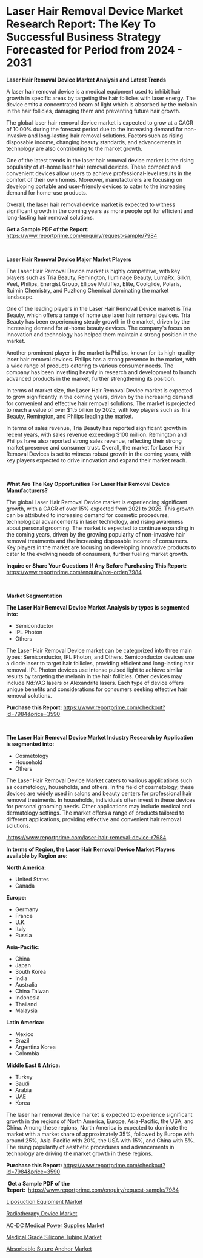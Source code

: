 <p><h1>Laser Hair Removal Device Market Research Report: The Key To Successful Business Strategy Forecasted for Period from 2024 - 2031</h1></p><p><strong>Laser Hair Removal Device Market Analysis and Latest Trends</strong></p>
<p><p>A laser hair removal device is a medical equipment used to inhibit hair growth in specific areas by targeting the hair follicles with laser energy. The device emits a concentrated beam of light which is absorbed by the melanin in the hair follicles, damaging them and preventing future hair growth.</p><p>The global laser hair removal device market is expected to grow at a CAGR of 10.00% during the forecast period due to the increasing demand for non-invasive and long-lasting hair removal solutions. Factors such as rising disposable income, changing beauty standards, and advancements in technology are also contributing to the market growth.</p><p>One of the latest trends in the laser hair removal device market is the rising popularity of at-home laser hair removal devices. These compact and convenient devices allow users to achieve professional-level results in the comfort of their own homes. Moreover, manufacturers are focusing on developing portable and user-friendly devices to cater to the increasing demand for home-use products.</p><p>Overall, the laser hair removal device market is expected to witness significant growth in the coming years as more people opt for efficient and long-lasting hair removal solutions.</p></p>
<p><strong>Get a Sample PDF of the Report:&nbsp;</strong> <a href="https://www.reportprime.com/enquiry/request-sample/7984">https://www.reportprime.com/enquiry/request-sample/7984</a></p>
<p>&nbsp;</p>
<p><strong>Laser Hair Removal Device Major Market Players</strong></p>
<p><p>The Laser Hair Removal Device market is highly competitive, with key players such as Tria Beauty, Remington, Iluminage Beauty, LumaRx, Silk’n, Veet, Philips, Energist Group, Ellipse Multiflex, Elite, Coolglide, Polaris, Ruimin Chemistry, and Puzhong Chemical dominating the market landscape.</p><p>One of the leading players in the Laser Hair Removal Device market is Tria Beauty, which offers a range of home use laser hair removal devices. Tria Beauty has been experiencing steady growth in the market, driven by the increasing demand for at-home beauty devices. The company's focus on innovation and technology has helped them maintain a strong position in the market.</p><p>Another prominent player in the market is Philips, known for its high-quality laser hair removal devices. Philips has a strong presence in the market, with a wide range of products catering to various consumer needs. The company has been investing heavily in research and development to launch advanced products in the market, further strengthening its position.</p><p>In terms of market size, the Laser Hair Removal Device market is expected to grow significantly in the coming years, driven by the increasing demand for convenient and effective hair removal solutions. The market is projected to reach a value of over $1.5 billion by 2025, with key players such as Tria Beauty, Remington, and Philips leading the market.</p><p>In terms of sales revenue, Tria Beauty has reported significant growth in recent years, with sales revenue exceeding $100 million. Remington and Philips have also reported strong sales revenue, reflecting their strong market presence and consumer trust. Overall, the market for Laser Hair Removal Devices is set to witness robust growth in the coming years, with key players expected to drive innovation and expand their market reach.</p></p>
<p>&nbsp;</p>
<p><strong>What Are The Key Opportunities For Laser Hair Removal Device Manufacturers?</strong></p>
<p><p>The global Laser Hair Removal Device market is experiencing significant growth, with a CAGR of over 15% expected from 2021 to 2026. This growth can be attributed to increasing demand for cosmetic procedures, technological advancements in laser technology, and rising awareness about personal grooming. The market is expected to continue expanding in the coming years, driven by the growing popularity of non-invasive hair removal treatments and the increasing disposable income of consumers. Key players in the market are focusing on developing innovative products to cater to the evolving needs of consumers, further fueling market growth.</p></p>
<p><strong>Inquire or Share Your Questions If Any Before Purchasing This Report:</strong> <a href="https://www.reportprime.com/enquiry/pre-order/7984">https://www.reportprime.com/enquiry/pre-order/7984</a></p>
<p>&nbsp;</p>
<p><strong>Market Segmentation</strong></p>
<p><strong>The Laser Hair Removal Device Market Analysis by types is segmented into:</strong></p>
<p><ul><li>Semiconductor</li><li>IPL Photon</li><li>Others</li></ul></p>
<p><p>The Laser Hair Removal Device market can be categorized into three main types: Semiconductor, IPL Photon, and Others. Semiconductor devices use a diode laser to target hair follicles, providing efficient and long-lasting hair removal. IPL Photon devices use intense pulsed light to achieve similar results by targeting the melanin in the hair follicles. Other devices may include Nd:YAG lasers or Alexandrite lasers. Each type of device offers unique benefits and considerations for consumers seeking effective hair removal solutions.</p></p>
<p><strong>Purchase this Report:&nbsp;</strong><a href="https://www.reportprime.com/checkout?id=7984&price=3590">https://www.reportprime.com/checkout?id=7984&price=3590</a></p>
<p>&nbsp;</p>
<p><strong>The Laser Hair Removal Device Market Industry Research by Application is segmented into:</strong></p>
<p><ul><li>Cosmetology</li><li>Household</li><li>Others</li></ul></p>
<p><p>The Laser Hair Removal Device Market caters to various applications such as cosmetology, households, and others. In the field of cosmetology, these devices are widely used in salons and beauty centers for professional hair removal treatments. In households, individuals often invest in these devices for personal grooming needs. Other applications may include medical and dermatology settings. The market offers a range of products tailored to different applications, providing effective and convenient hair removal solutions.</p></p>
<p><a href="https://www.reportprime.com/laser-hair-removal-device-r7984">&nbsp;https://www.reportprime.com/laser-hair-removal-device-r7984</a></p>
<p><strong>In terms of Region, the Laser Hair Removal Device Market Players available by Region are:</strong></p>
<p>
    <p> <strong> North America: </strong>
        <ul>
            <li>United States</li>
            <li>Canada</li>
        </ul>
        </p> 
    <p> <strong> Europe: </strong>
        <ul>
            <li>Germany</li>
            <li>France</li>
            <li>U.K.</li>
            <li>Italy</li>
            <li>Russia</li>
        </ul>
        </p> 
    <p> <strong> Asia-Pacific: </strong>
        <ul>
            <li>China</li>
            <li>Japan</li>
            <li>South Korea</li>
            <li>India</li>
            <li>Australia</li>
            <li>China Taiwan</li>
            <li>Indonesia</li>
            <li>Thailand</li>
            <li>Malaysia</li>
        </ul>
        </p> 
    <p> <strong> Latin America: </strong>
        <ul>
            <li>Mexico</li>
            <li>Brazil</li>
            <li>Argentina Korea</li>
            <li>Colombia</li>
        </ul>
        </p> 
    <p> <strong> Middle East & Africa: </strong>
        <ul>
            <li>Turkey</li>
            <li>Saudi</li>
            <li>Arabia</li>
            <li>UAE</li>
            <li>Korea</li>
        </ul>
    </p>
    </p>
<p><p>The laser hair removal device market is expected to experience significant growth in the regions of North America, Europe, Asia-Pacific, the USA, and China. Among these regions, North America is expected to dominate the market with a market share of approximately 35%, followed by Europe with around 25%, Asia-Pacific with 20%, the USA with 15%, and China with 5%. The rising popularity of aesthetic procedures and advancements in technology are driving the market growth in these regions.</p></p>
<p><strong>Purchase this Report: </strong><a href="https://www.reportprime.com/checkout?id=7984&price=3590">https://www.reportprime.com/checkout?id=7984&price=3590</a></p>
<p>&nbsp;<strong>Get a Sample PDF of the Report:&nbsp;&nbsp;</strong><a href="https://www.reportprime.com/enquiry/request-sample/7984">https://www.reportprime.com/enquiry/request-sample/7984</a></p>
<p><strong></strong></p>
<p><p><a href="https://github.com/WillieWoodard/Market-Research-Report-List-6/blob/main/liposuction-equipment-market.md">Liposuction Equipment Market</a></p><p><a href="https://github.com/topanyudistiraadinugraha/Market-Research-Report-List-1/blob/main/radiotherapy-device-market.md">Radiotherapy Device Market</a></p><p><a href="https://medium.com/@henrykihn_12939/ac-dc-medical-power-supplies-market-industry-landscape-growth-trajectories-and-global-markets-aa479a0d3dff">AC-DC Medical Power Supplies Market</a></p><p><a href="https://medium.com/@aaronschoen2023/medical-grade-silicone-tubing-market-indicators-market-size-regional-breakdown-market-player-45f74f1bc3ec">Medical Grade Silicone Tubing Market</a></p><p><a href="https://github.com/philipWlf74/Market-Research-Report-List-1/blob/main/absorbable-suture-anchor-market.md">Absorbable Suture Anchor Market</a></p></p>
